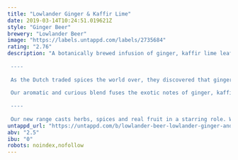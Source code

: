 ```yaml
---
title: "Lowlander Ginger & Kaffir Lime"
date: 2019-03-14T10:24:51.019621Z
style: "Ginger Beer"
brewery: "Lowlander Beer"
image: "https://labels.untappd.com/labels/2735684"
rating: "2.76"
description: "A botanically brewed infusion of ginger, kaffir lime leafs, cardamom, Darjeeling tea and wheat beer. Spicy and aromatic with hints of zesty citrus.  ----  As the Dutch traded spices the world over, they discovered that ginger was the secret zing that gave food in the east its curious kick.  Our aromatic and curious blend fuses the exotic notes of ginger, kaffir lime, cardamom and Darjeeling tea into a spicy refreshing blend that can tame the heat of the hottest of days.  ----  Our new range casts herbs, spices and real fruit in a starring role. We take the finest ingredients like ginger, yuzu, kaffir lime leaves and grapefruit and infuse these with natural teas and beer, to create a lightly alcoholic (2.5% alc.) yet full flavoured drink."
untappd_url: "https://untappd.com/b/lowlander-beer-lowlander-ginger-and-kaffir-lime/2735684"
abv: "2.5"
ibu: "0"
robots: noindex,nofollow
---
```

